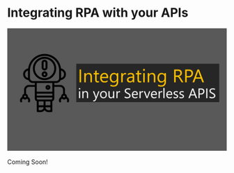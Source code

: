 # Integrating RPA with your APIs

![Banner](https://github.com/allanchua101/serverless-ninja/blob/master/docs/007-rpa-apis/Banner.png)

Coming Soon!
